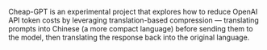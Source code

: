 Cheap-GPT is an experimental project that explores how to reduce OpenAI API token costs by leveraging translation-based compression — translating prompts into Chinese (a more compact language) before sending them to the model, then translating the response back into the original language.


